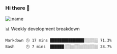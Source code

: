 ### Hi there 👋

<!--
**lv2020/lv2020** is a ✨ _special_ ✨ repository because its `README.md` (this file) appears on your GitHub profile.

Here are some ideas to get you started:

- 🔭 I’m currently working on ...
- 🌱 I’m currently learning ...
- 👯 I’m looking to collaborate on ...
- 🤔 I’m looking for help with ...
- 💬 Ask me about ...
- 📫 How to reach me: ...
- 😄 Pronouns: ...
- ⚡ Fun fact: ...
-->
![:name](https://count.getloli.com/get/@:lv2020)
 <!-- waka-box start -->
📊 Weekly development breakdown
```text
Markdown 🕓 17 mins ██████████████▉░░░░░░ 71.3%
Bash     🕓 7 mins  ██████░░░░░░░░░░░░░░░ 28.7%
```
<!-- Powered by https://github.com/YouEclipse/waka-box-go . -->
<!-- waka-box end -->
